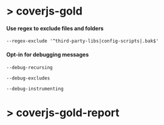 # > coverjs-gold

#### Use regex to exclude files and folders
`--regex-exclude '^third-party-libs|config-scripts|.bak$'`

#### Opt-in for debugging messages

`--debug-recursing`

`--debug-excludes`

`--debug-instrumenting`

# > coverjs-gold-report
